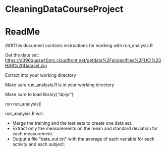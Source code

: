 # CleaningDataCourseProject

ReadMe
======

###This document contains instructions for working with  run_analysis.R

Get the data set:
https://d396qusza40orc.cloudfront.net/getdata%2Fprojectfiles%2FUCI%20HAR%20Dataset.zip

Extract into your working directory

Make sure run_analysis.R is in your working directory

Make sure to load  library("dplyr")

run run_analysis()

run_analysis.R will:

* Merge the training and the test sets to create one data set.
* Extract only the measurements on the mean and standard deviation for each measurement.
* Output a file "data_out.txt"  with the average of each variable for each activity and each subject.
